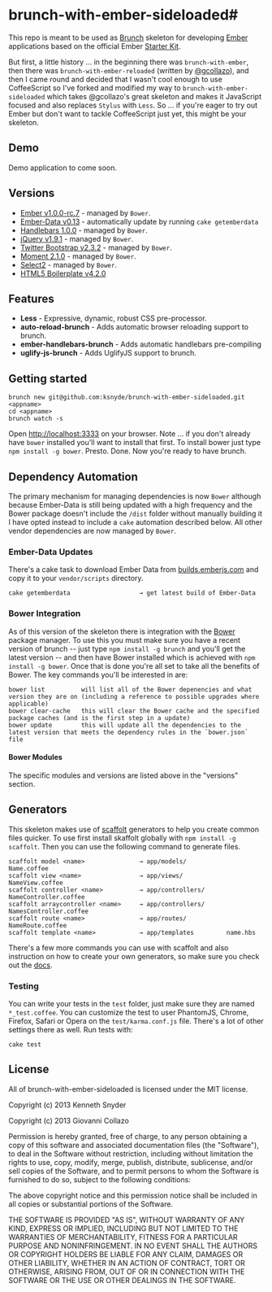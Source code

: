 # brunch-with-ember-sideloaded#
This repo is meant to be used as [Brunch](http://brunch.io) skeleton for developing [Ember](http://emberjs.com) applications based on the official Ember [Starter Kit](https://github.com/emberjs/starter-kit/archive/master.zip).

But first, a little history ... in the beginning there was `brunch-with-ember`, then there was `brunch-with-ember-reloaded` (written by [@gcollazo](https://github.com/gcollazo/brunch-with-ember-reloaded)), and then I came round and decided that I wasn't cool enough to use CoffeeScript so I've forked and modified my way to `brunch-with-ember-sideloaded` which takes @gcollazo's great skeleton and makes it JavaScript focused and also replaces `Stylus` with `Less`. So ... if you're eager to try out Ember but don't want to tackle CoffeeScript just yet, this might be your skeleton. 


## Demo
Demo application to come soon.

## Versions
- [Ember v1.0.0-rc.7](http://emberjs.com) - managed by `Bower`.
- [Ember-Data v0.13](https://github.com/emberjs/data) - automatically update by running `cake getemberdata`
- [Handlebars 1.0.0](http://handlebarsjs.com) - managed by `Bower`.
- [jQuery v1.9.1](http://jquery.com) - managed by `Bower`.
- [Twitter Bootstrap v2.3.2](http://twitter.github.io/bootstrap/) - managed by `Bower`.
- [Moment 2.1.0](http://momentjs.com/) - managed by `Bower`.
- [Select2](http://ivaynberg.github.io/select2/) - managed by `Bower`.
- [HTML5 Boilerplate v4.2.0](http://html5boilerplate.com)

## Features
- **Less** - Expressive, dynamic, robust CSS pre-processor.
- **auto-reload-brunch** - Adds automatic browser reloading support to brunch.
- **ember-handlebars-brunch** - Adds automatic handlebars pre-compiling
- **uglify-js-brunch** - Adds UglifyJS support to brunch.

## Getting started

```
brunch new git@github.com:ksnyde/brunch-with-ember-sideloaded.git <appname> 
cd <appname>
brunch watch -s
```
Open [http://localhost:3333](http://localhost:3333) on your browser. Note ... if you don't already have `bower` installed you'll want to install that first. To install bower just
type `npm install -g bower`. Presto. Done. Now you're ready to have brunch.

## Dependency Automation ##
The primary mechanism for managing dependencies is now `Bower` although because Ember-Data is still being updated with a high frequency and the Bower package doesn't include the `/dist` folder without manually building it I have opted instead to include a `cake` automation described below. All other vendor dependencies are now managed by `Bower`.

### Ember-Data Updates ###
There's a  cake task to download Ember Data from [builds.emberjs.com](http://builds.emberjs.com) and copy it to your `vendor/scripts` directory.

```
cake getemberdata					→ get latest build of Ember-Data
```

### Bower Integration ###
As of this version of the skeleton there is integration with the [Bower](http://bower.io) package manager. To use this you must make sure you have a recent version of brunch -- just type `npm install -g brunch` and you'll get the latest version -- and then have Bower installed which is achieved with `npm install -g bower`. Once that is done you're all set to take all the benefits of Bower. The key commands you'll be interested in are:

```
bower list			will list all of the Bower depenencies and what version they are on (including a reference to possible upgrades where applicable)
bower clear-cache	this will clear the Bower cache and the specified package caches (and is the first step in a update)
bower update		this will update all the dependencies to the latest version that meets the dependency rules in the `bower.json` file
```

#### Bower Modules ####
The specific modules and versions are listed above in the "versions" section.



## Generators ##
This skeleton makes use of [scaffolt](https://github.com/paulmillr/scaffolt#readme) generators to help you create common files quicker. To use first install skaffolt globally with `npm install -g scaffolt`. Then you can use the following command to generate files.

```
scaffolt model <name> 				→ app/models/			Name.coffee
scaffolt view <name>				→ app/views/			NameView.coffee
scaffolt controller <name> 			→ app/controllers/		NameController.coffee
scaffolt arraycontroller <name>		→ app/controllers/		NamesController.coffee
scaffolt route <name> 				→ app/routes/			NameRoute.coffee
scaffolt template <name> 			→ app/templates			name.hbs
```
There's a few more commands you can use with scaffolt and also instruction on how to create your own generators, so make sure you check out the [docs](https://github.com/paulmillr/scaffolt#readme).

### Testing
You can write your tests in the `test` folder, just make sure they are named `*_test.coffee`. You can customize the test to user PhantomJS, Chrome, Firefox, Safari or Opera on the `test/karma.conf.js` file. There's a lot of other settings there as well. Run tests with:

```
cake test
```

## License
All of brunch-with-ember-sideloaded is licensed under the MIT license.

Copyright (c) 2013 Kenneth Snyder

Copyright (c) 2013 Giovanni Collazo

Permission is hereby granted, free of charge, to any person obtaining a copy of this software and associated documentation files (the "Software"), to deal in the Software without restriction, including without limitation the rights to use, copy, modify, merge, publish, distribute, sublicense, and/or sell copies of the Software, and to permit persons to whom the Software is furnished to do so, subject to the following conditions:

The above copyright notice and this permission notice shall be included in all copies or substantial portions of the Software.

THE SOFTWARE IS PROVIDED "AS IS", WITHOUT WARRANTY OF ANY KIND, EXPRESS OR IMPLIED, INCLUDING BUT NOT LIMITED TO THE WARRANTIES OF MERCHANTABILITY, FITNESS FOR A PARTICULAR PURPOSE AND NONINFRINGEMENT. IN NO EVENT SHALL THE AUTHORS OR COPYRIGHT HOLDERS BE LIABLE FOR ANY CLAIM, DAMAGES OR OTHER LIABILITY, WHETHER IN AN ACTION OF CONTRACT, TORT OR OTHERWISE, ARISING FROM, OUT OF OR IN CONNECTION WITH THE SOFTWARE OR THE USE OR OTHER DEALINGS IN THE SOFTWARE.